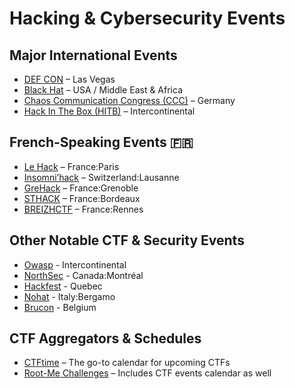 # Hacking & Cybersecurity Events

## Major International Events
- [DEF CON](https://defcon.org/) – Las Vegas   
- [Black Hat](https://blackhat.com/) – USA / Middle East & Africa
- [Chaos Communication Congress (CCC)](https://events.ccc.de/) – Germany 
- [Hack In The Box (HITB)](https://conference.hitb.org/) – Intercontinental

## French-Speaking Events 🇫🇷
- [Le Hack](https://lehack.org/) – France:Paris
- [Insomni’hack](https://insomnihack.ch/) – Switzerland:Lausanne
- [GreHack](https://grehack.fr/) – France:Grenoble
- [STHACK](https://sthack.fr/) – France:Bordeaux
- [BREIZHCTF](https://www.breizhctf.com/) – France:Rennes

## Other Notable CTF & Security Events
- [Owasp](https://owasp.org/chapters/) - Intercontinental
- [NorthSec](https://nsec.io/) - Canada:Montréal
- [Hackfest](https://hackfest.ca/) - Quebec
- [Nohat](https://www.nohat.it/) - Italy:Bergamo
- [Brucon](https://www.brucon.org/) - Belgium

## CTF Aggregators & Schedules
- [CTFtime](https://ctftime.org/) – The go-to calendar for upcoming CTFs 
- [Root-Me Challenges](https://www.root-me.org/fr/Capture-The-Flag/Calendrier/) – Includes CTF events calendar as well
